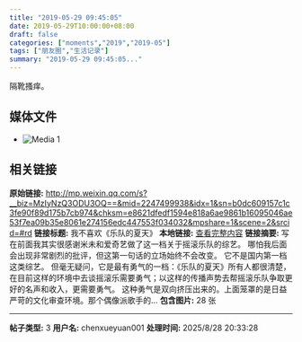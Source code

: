 ```yaml
---
title: "2019-05-29 09:45:05"
date: 2019-05-29T10:00:00+08:00
draft: false
categories: ["moments","2019","2019-05"]
tags: ["朋友圈","生活记录"]
summary: "2019-05-29 09:45:05..."
---
```


隔靴搔痒。

## 媒体文件

- ![Media 1](/Moments/photos/2019-05-29/201905290945050.jpg)

## 相关链接

**原始链接:** http://mp.weixin.qq.com/s?__biz=MzIyNzQ3ODU3OQ==&mid=2247499938&idx=1&sn=b0dc609157c1c3fe90f89d175b7cb974&chksm=e8621dfedf1594e818a6ae9861b16095046ae53f7ea09b35e8061e274156edc447553f034032&mpshare=1&scene=2&srcid=#rd
**链接标题:** 我不喜欢《乐队的夏天》
**本地链接:** [查看完整内容](/link_content/2019/05/2019-05-29/link_content/)
**链接摘要:** 写在前面我其实很感谢米未和爱奇艺做了这一档关于摇滚乐队的综艺。 哪怕我后面会出现非常剧烈的批评，但这第一句话的立场始终不会改变。 它不是国内第一档这类综艺。 但毫无疑问，它是最有勇气的一档：《乐队的夏天》所有人都很清楚，在目前这样的环境中去谈摇滚乐需要勇气；以这样的传播声势去帮摇滚乐队争取更好的名声和收入，更需要勇气。 这种勇气是双向挤压出来的。上面笼罩的是日益严苛的文化审查环境。那个偶像派歌手的...
**包含图片:** 28 张

---

**帖子类型:** 3
**用户名:** chenxueyuan001
**处理时间:** 2025/8/28 20:33:28